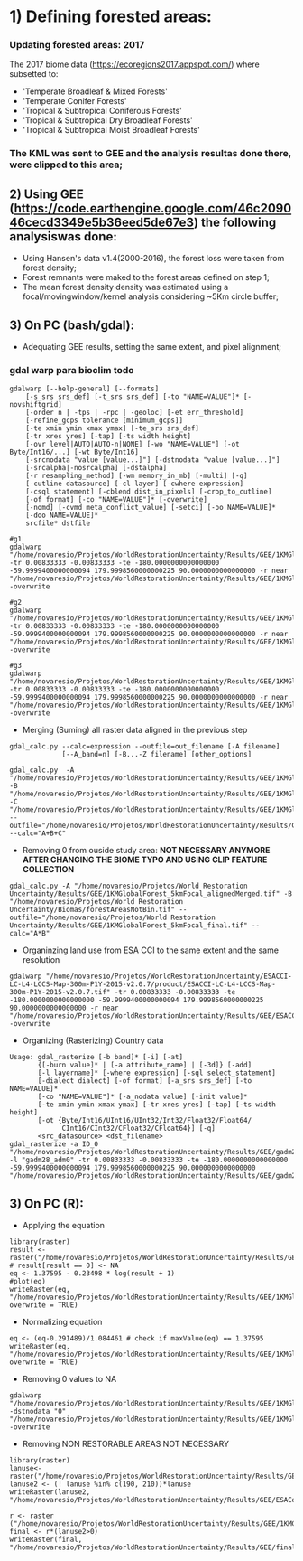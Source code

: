 # 1) Defining forested areas:
### Updating forested areas: 2017
 The 2017 biome data  (https://ecoregions2017.appspot.com/) where subsetted to:  
* 'Temperate Broadleaf & Mixed Forests'  
* 'Temperate Conifer Forests'  
* 'Tropical & Subtropical Coniferous Forests'  
* 'Tropical & Subtropical Dry Broadleaf Forests'  
* 'Tropical & Subtropical Moist Broadleaf Forests'  

### The KML was sent to GEE and the analysis resultas done there, were clipped to this area;

## 2) Using GEE (https://code.earthengine.google.com/46c209046cecd3349e5b36eed5de67e3) the following analysiswas done:  
* Using Hansen's data v1.4(2000-2016), the forest loss were taken from forest density;  
* Forest remnants were maked to the forest areas defined on step 1;  
* The mean forest density density was estimated using a focal/movingwindow/kernel analysis considering ~5Km circle buffer;  

## 3) On PC (bash/gdal):
* Adequating GEE results, setting the same extent, and pixel alignment;  
### gdal warp para bioclim todo  
```
gdalwarp [--help-general] [--formats]
    [-s_srs srs_def] [-t_srs srs_def] [-to "NAME=VALUE"]* [-novshiftgrid]
    [-order n | -tps | -rpc | -geoloc] [-et err_threshold]
    [-refine_gcps tolerance [minimum_gcps]]
    [-te xmin ymin xmax ymax] [-te_srs srs_def]
    [-tr xres yres] [-tap] [-ts width height]
    [-ovr level|AUTO|AUTO-n|NONE] [-wo "NAME=VALUE"] [-ot Byte/Int16/...] [-wt Byte/Int16]
    [-srcnodata "value [value...]"] [-dstnodata "value [value...]"]
    [-srcalpha|-nosrcalpha] [-dstalpha]
    [-r resampling_method] [-wm memory_in_mb] [-multi] [-q]
    [-cutline datasource] [-cl layer] [-cwhere expression]
    [-csql statement] [-cblend dist_in_pixels] [-crop_to_cutline]
    [-of format] [-co "NAME=VALUE"]* [-overwrite]
    [-nomd] [-cvmd meta_conflict_value] [-setci] [-oo NAME=VALUE]*
    [-doo NAME=VALUE]*
    srcfile* dstfile
    
#g1
gdalwarp "/home/novaresio/Projetos/WorldRestorationUncertainty/Results/GEE/1KMGlobalForestG1_5kmFocal.tif" -tr 0.00833333 -0.00833333 -te -180.0000000000000000 -59.9999400000000094 179.9998560000000225 90.0000000000000000 -r near "/home/novaresio/Projetos/WorldRestorationUncertainty/Results/GEE/1KMGlobalForestG1_5kmFocal_aligned.tif" -overwrite

#g2
gdalwarp "/home/novaresio/Projetos/WorldRestorationUncertainty/Results/GEE/1KMGlobalForestG2_5kmFocal.tif" -tr 0.00833333 -0.00833333 -te -180.0000000000000000 -59.9999400000000094 179.9998560000000225 90.0000000000000000 -r near "/home/novaresio/Projetos/WorldRestorationUncertainty/Results/GEE/1KMGlobalForestG2_5kmFocal_aligned.tif" -overwrite

#g3
gdalwarp "/home/novaresio/Projetos/WorldRestorationUncertainty/Results/GEE/1KMGlobalForestG3_5kmFocal.tif" -tr 0.00833333 -0.00833333 -te -180.0000000000000000 -59.9999400000000094 179.9998560000000225 90.0000000000000000 -r near "/home/novaresio/Projetos/WorldRestorationUncertainty/Results/GEE/1KMGlobalForestG3_5kmFocal_aligned.tif" -overwrite
```
  
* Merging (Suming) all raster data aligned in the previous step  

```
gdal_calc.py --calc=expression --outfile=out_filename [-A filename]
             [--A_band=n] [-B...-Z filename] [other_options]

gdal_calc.py  -A  "/home/novaresio/Projetos/WorldRestorationUncertainty/Results/GEE/1KMGlobalForestG1_5kmFocal_aligned.tif" -B "/home/novaresio/Projetos/WorldRestorationUncertainty/Results/GEE/1KMGlobalForestG2_5kmFocal_aligned.tif" -C "/home/novaresio/Projetos/WorldRestorationUncertainty/Results/GEE/1KMGlobalForestG3_5kmFocal_aligned.tif" --outfile="/home/novaresio/Projetos/WorldRestorationUncertainty/Results/GEE/1KMGlobalForest_5kmFocal_alignedMerged.tif" --calc="A+B+C"
```

* Removing 0 from ouside study area:  **NOT NECESSARY ANYMORE AFTER CHANGING THE BIOME TYPO AND USING CLIP FEATURE COLLECTION**

```
gdal_calc.py -A "/home/novaresio/Projetos/World Restoration Uncertainty/Results/GEE/1KMGlobalForest_5kmFocal_alignedMerged.tif" -B "/home/novaresio/Projetos/World Restoration Uncertainty/Biomas/forestAreasNotBin.tif" --outfile="/home/novaresio/Projetos/World Restoration Uncertainty/Results/GEE/1KMGlobalForest_5kmFocal_final.tif" --calc="A*B"
```
* Organinzing land use from ESA CCI to the same extent and the same resolution  

```
gdalwarp "/home/novaresio/Projetos/WorldRestorationUncertainty/ESACCI-LC-L4-LCCS-Map-300m-P1Y-2015-v2.0.7/product/ESACCI-LC-L4-LCCS-Map-300m-P1Y-2015-v2.0.7.tif" -tr 0.00833333 -0.00833333 -te -180.0000000000000000 -59.9999400000000094 179.9998560000000225 90.0000000000000000 -r near "/home/novaresio/Projetos/WorldRestorationUncertainty/Results/GEE/ESACCI_alignedResampled.tif" -overwrite
```
* Organizing (Rasterizing) Country data
```
Usage: gdal_rasterize [-b band]* [-i] [-at]
       {[-burn value]* | [-a attribute_name] | [-3d]} [-add]
       [-l layername]* [-where expression] [-sql select_statement]
       [-dialect dialect] [-of format] [-a_srs srs_def] [-to NAME=VALUE]*
       [-co "NAME=VALUE"]* [-a_nodata value] [-init value]*
       [-te xmin ymin xmax ymax] [-tr xres yres] [-tap] [-ts width height]
       [-ot {Byte/Int16/UInt16/UInt32/Int32/Float32/Float64/
             CInt16/CInt32/CFloat32/CFloat64}] [-q]
       <src_datasource> <dst_filename>
gdal_rasterize -a ID_0 "/home/novaresio/Projetos/WorldRestorationUncertainty/Results/GEE/gadm28_adm0.shp" -l "gadm28_adm0" -tr 0.00833333 -0.00833333 -te -180.0000000000000000 -59.9999400000000094 179.9998560000000225 90.0000000000000000 "/home/novaresio/Projetos/WorldRestorationUncertainty/Results/GEE/gadm28_adm0.tif"
```
## 3) On PC (R):  

* Applying the equation  

```
library(raster)
result <- raster("/home/novaresio/Projetos/WorldRestorationUncertainty/Results/GEE/1KMGlobalForest_5kmFocal_alignedMerged.tif")
# result[result == 0] <- NA
eq <- 1.37595 - 0.23498 * log(result + 1)
#plot(eq)
writeRaster(eq, "/home/novaresio/Projetos/WorldRestorationUncertainty/Results/GEE/1KMGlobalForest_5kmFocal_Equation.tif", overwrite = TRUE)
```

* Normalizing equation  

```
eq <- (eq-0.291489)/1.084461 # check if maxValue(eq) == 1.37595
writeRaster(eq, "/home/novaresio/Projetos/WorldRestorationUncertainty/Results/GEE/1KMGlobalForest_5kmFocal_EquationNorm.tif", overwrite = TRUE)
```
* Removing 0 values to NA
```
gdalwarp "/home/novaresio/Projetos/WorldRestorationUncertainty/Results/GEE/1KMGlobalForest_5kmFocal_EquationNorm.tif" -dstnodata "0" "/home/novaresio/Projetos/WorldRestorationUncertainty/Results/GEE/1KMGlobalForest_5kmFocal_EquationNorm_NA.tif" -overwrite
```
* Removing NON RESTORABLE AREAS  NOT NECESSARY

```
library(raster)
lanuse<- raster("/home/novaresio/Projetos/WorldRestorationUncertainty/Results/GEE/ESACCI_alignedResampled.tif")
lanuse2 <- (! lanuse %in% c(190, 210))*lanuse
writeRaster(lanuse2, "/home/novaresio/Projetos/WorldRestorationUncertainty/Results/GEE/ESAConsideredAreas.tif")

r <- raster ("/home/novaresio/Projetos/WorldRestorationUncertainty/Results/GEE/1KMGlobalForest_5kmFocal_EquationNorm.tif")
final <- r*(lanuse2>0)
writeRaster(final, "/home/novaresio/Projetos/WorldRestorationUncertainty/Results/GEE/finalMasked.tif")
```
